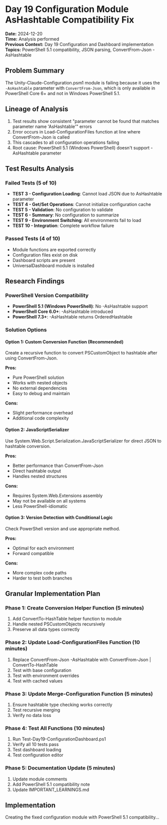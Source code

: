 # Day 19 Configuration Module AsHashtable Compatibility Fix
**Date:** 2024-12-20  
**Time:** Analysis performed  
**Previous Context:** Day 19 Configuration and Dashboard implementation  
**Topics:** PowerShell 5.1 compatibility, JSON parsing, ConvertFrom-Json -AsHashtable

## Problem Summary
The Unity-Claude-Configuration.psm1 module is failing because it uses the `-AsHashtable` parameter with `ConvertFrom-Json`, which is only available in PowerShell Core 6+ and not in Windows PowerShell 5.1.

## Lineage of Analysis
1. Test results show consistent "parameter cannot be found that matches parameter name 'AsHashtable'" errors
2. Error occurs in Load-ConfigurationFiles function at line where ConvertFrom-Json is called
3. This cascades to all configuration operations failing
4. Root cause: PowerShell 5.1 (Windows PowerShell) doesn't support -AsHashtable parameter

## Test Results Analysis

### Failed Tests (5 of 10)
- **TEST 3 - Configuration Loading**: Cannot load JSON due to AsHashtable parameter
- **TEST 4 - Get/Set Operations**: Cannot initialize configuration cache
- **TEST 5 - Validation**: No configuration to validate
- **TEST 6 - Summary**: No configuration to summarize  
- **TEST 9 - Environment Switching**: All environments fail to load
- **TEST 10 - Integration**: Complete workflow failure

### Passed Tests (4 of 10)
- Module functions are exported correctly
- Configuration files exist on disk
- Dashboard scripts are present
- UniversalDashboard module is installed

## Research Findings

### PowerShell Version Compatibility
- **PowerShell 5.1 (Windows PowerShell)**: No -AsHashtable support
- **PowerShell Core 6.0+**: -AsHashtable introduced
- **PowerShell 7.3+**: -AsHashtable returns OrderedHashtable

### Solution Options

#### Option 1: Custom Conversion Function (Recommended)
Create a recursive function to convert PSCustomObject to hashtable after using ConvertFrom-Json.

**Pros:**
- Pure PowerShell solution
- Works with nested objects
- No external dependencies
- Easy to debug and maintain

**Cons:**
- Slight performance overhead
- Additional code complexity

#### Option 2: JavaScriptSerializer
Use System.Web.Script.Serialization.JavaScriptSerializer for direct JSON to hashtable conversion.

**Pros:**
- Better performance than ConvertFrom-Json
- Direct hashtable output
- Handles nested structures

**Cons:**
- Requires System.Web.Extensions assembly
- May not be available on all systems
- Less PowerShell-idiomatic

#### Option 3: Version Detection with Conditional Logic
Check PowerShell version and use appropriate method.

**Pros:**
- Optimal for each environment
- Forward compatible

**Cons:**
- More complex code paths
- Harder to test both branches

## Granular Implementation Plan

### Phase 1: Create Conversion Helper Function (5 minutes)
1. Add ConvertTo-HashTable helper function to module
2. Handle nested PSCustomObjects recursively
3. Preserve all data types correctly

### Phase 2: Update Load-ConfigurationFiles Function (10 minutes)
1. Replace ConvertFrom-Json -AsHashtable with ConvertFrom-Json | ConvertTo-HashTable
2. Test with base configuration
3. Test with environment overrides
4. Test with cached values

### Phase 3: Update Merge-Configuration Function (5 minutes)
1. Ensure hashtable type checking works correctly
2. Test recursive merging
3. Verify no data loss

### Phase 4: Test All Functions (10 minutes)
1. Run Test-Day19-ConfigurationDashboard.ps1
2. Verify all 10 tests pass
3. Test dashboard loading
4. Test configuration editor

### Phase 5: Documentation Update (5 minutes)
1. Update module comments
2. Add PowerShell 5.1 compatibility note
3. Update IMPORTANT_LEARNINGS.md

## Implementation

Creating the fixed configuration module with PowerShell 5.1 compatibility...